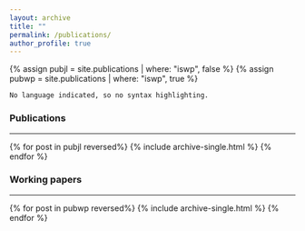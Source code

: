 ```yaml
---
layout: archive
title: ""
permalink: /publications/
author_profile: true
---
```


{% assign pubjl = site.publications | where: "iswp", false %} {% assign pubwp = site.publications | where: "iswp", true %}

<!---  
{% if author.googlescholar %}
% You can also find my articles on <u><a href="{{author.googlescholar}}">my Google Scholar profile</a>.</u>
{% endif %}
{% include base_path %}
--->
<!--- 
### Publications
{% for post in site.publications reversed %}
  {% include archive-single.html %}
{% endfor %}
{% for post in site.wp reversed %}
  {% include archive-single.html %}
{% endfor %}
--->

```
No language indicated, so no syntax highlighting. 
```

### Publications
***
{% for post in pubjl reversed%} {% include archive-single.html %} {% endfor %}

### Working papers
***
{% for post in pubwp reversed%} {% include archive-single.html %} {% endfor %}
